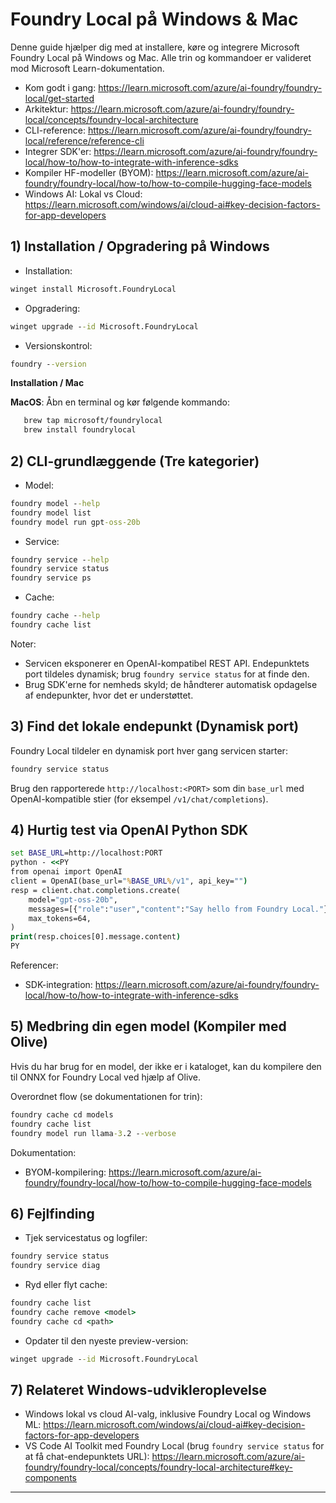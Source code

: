 <!--
CO_OP_TRANSLATOR_METADATA:
{
  "original_hash": "02b037f55de779607eb12edcc7a7fcf2",
  "translation_date": "2025-09-26T18:42:59+00:00",
  "source_file": "Module07/foundrylocal.md",
  "language_code": "da"
}
-->
# Foundry Local på Windows & Mac

Denne guide hjælper dig med at installere, køre og integrere Microsoft Foundry Local på Windows og Mac. Alle trin og kommandoer er valideret mod Microsoft Learn-dokumentation.

- Kom godt i gang: https://learn.microsoft.com/azure/ai-foundry/foundry-local/get-started
- Arkitektur: https://learn.microsoft.com/azure/ai-foundry/foundry-local/concepts/foundry-local-architecture
- CLI-reference: https://learn.microsoft.com/azure/ai-foundry/foundry-local/reference/reference-cli
- Integrer SDK'er: https://learn.microsoft.com/azure/ai-foundry/foundry-local/how-to/how-to-integrate-with-inference-sdks
- Kompiler HF-modeller (BYOM): https://learn.microsoft.com/azure/ai-foundry/foundry-local/how-to/how-to-compile-hugging-face-models
- Windows AI: Lokal vs Cloud: https://learn.microsoft.com/windows/ai/cloud-ai#key-decision-factors-for-app-developers

## 1) Installation / Opgradering på Windows

- Installation:
```cmd
winget install Microsoft.FoundryLocal
```
- Opgradering:
```cmd
winget upgrade --id Microsoft.FoundryLocal
```
- Versionskontrol:
```cmd
foundry --version
```
     
**Installation / Mac**

**MacOS**: 
Åbn en terminal og kør følgende kommando:
```bash
   brew tap microsoft/foundrylocal
   brew install foundrylocal
```

## 2) CLI-grundlæggende (Tre kategorier)

- Model:
```cmd
foundry model --help
foundry model list
foundry model run gpt-oss-20b
```
- Service:
```cmd
foundry service --help
foundry service status
foundry service ps
```
- Cache:
```cmd
foundry cache --help
foundry cache list
```

Noter:
- Servicen eksponerer en OpenAI-kompatibel REST API. Endepunktets port tildeles dynamisk; brug `foundry service status` for at finde den.
- Brug SDK'erne for nemheds skyld; de håndterer automatisk opdagelse af endepunkter, hvor det er understøttet.

## 3) Find det lokale endepunkt (Dynamisk port)

Foundry Local tildeler en dynamisk port hver gang servicen starter:
```cmd
foundry service status
```
Brug den rapporterede `http://localhost:<PORT>` som din `base_url` med OpenAI-kompatible stier (for eksempel `/v1/chat/completions`).

## 4) Hurtig test via OpenAI Python SDK

```cmd
set BASE_URL=http://localhost:PORT
python - <<PY
from openai import OpenAI
client = OpenAI(base_url="%BASE_URL%/v1", api_key="")
resp = client.chat.completions.create(
    model="gpt-oss-20b",
    messages=[{"role":"user","content":"Say hello from Foundry Local."}],
    max_tokens=64,
)
print(resp.choices[0].message.content)
PY
```
Referencer:
- SDK-integration: https://learn.microsoft.com/azure/ai-foundry/foundry-local/how-to/how-to-integrate-with-inference-sdks

## 5) Medbring din egen model (Kompiler med Olive)

Hvis du har brug for en model, der ikke er i kataloget, kan du kompilere den til ONNX for Foundry Local ved hjælp af Olive.

Overordnet flow (se dokumentationen for trin):
```cmd
foundry cache cd models
foundry cache list
foundry model run llama-3.2 --verbose
```
Dokumentation:
- BYOM-kompilering: https://learn.microsoft.com/azure/ai-foundry/foundry-local/how-to/how-to-compile-hugging-face-models

## 6) Fejlfinding

- Tjek servicestatus og logfiler:
```cmd
foundry service status
foundry service diag
```
- Ryd eller flyt cache:
```cmd
foundry cache list
foundry cache remove <model>
foundry cache cd <path>
```
- Opdater til den nyeste preview-version:
```cmd
winget upgrade --id Microsoft.FoundryLocal
```

## 7) Relateret Windows-udvikleroplevelse

- Windows lokal vs cloud AI-valg, inklusive Foundry Local og Windows ML:
  https://learn.microsoft.com/windows/ai/cloud-ai#key-decision-factors-for-app-developers
- VS Code AI Toolkit med Foundry Local (brug `foundry service status` for at få chat-endepunktets URL):
  https://learn.microsoft.com/azure/ai-foundry/foundry-local/concepts/foundry-local-architecture#key-components

---

